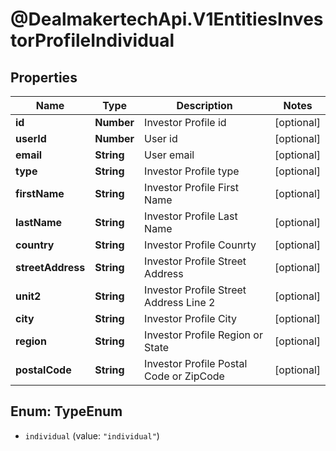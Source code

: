 # @DealmakertechApi.V1EntitiesInvestorProfileIndividual

## Properties

Name | Type | Description | Notes
------------ | ------------- | ------------- | -------------
**id** | **Number** | Investor Profile id | [optional] 
**userId** | **Number** | User id | [optional] 
**email** | **String** | User email | [optional] 
**type** | **String** | Investor Profile type | [optional] 
**firstName** | **String** | Investor Profile First Name | [optional] 
**lastName** | **String** | Investor Profile Last Name | [optional] 
**country** | **String** | Investor Profile Counrty | [optional] 
**streetAddress** | **String** | Investor Profile Street Address | [optional] 
**unit2** | **String** | Investor Profile Street Address Line 2 | [optional] 
**city** | **String** | Investor Profile City | [optional] 
**region** | **String** | Investor Profile Region or State | [optional] 
**postalCode** | **String** | Investor Profile Postal Code or ZipCode | [optional] 



## Enum: TypeEnum


* `individual` (value: `"individual"`)




